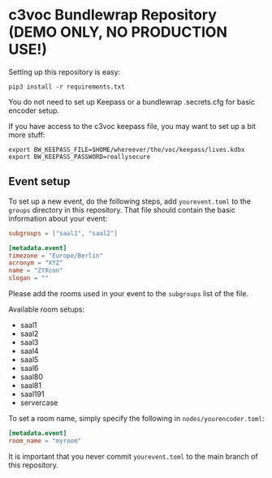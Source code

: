 # c3voc Bundlewrap Repository (DEMO ONLY, NO PRODUCTION USE!)

Setting up this repository is easy:

```
pip3 install -r requirements.txt
```

You do not need to set up Keepass or a bundlewrap .secrets.cfg for basic
encoder setup.

If you have access to the c3voc keepass file, you may want to set up a
bit more stuff:

```
export BW_KEEPASS_FILE=$HOME/whereever/the/voc/keepass/lives.kdbx
export BW_KEEPASS_PASSWORD=reallysecure
```

## Event setup

To set up a new event, do the following steps, add `yourevent.toml` to
the `groups` directory in this repository. That file should contain the
basic information about your event:

```toml
subgroups = ["saal1", "saal2"]

[metadata.event]
timezone = "Europe/Berlin"
acronym = "XYZ"
name = "ZYXcon"
slogan = ""
```

Please add the rooms used in your event to the `subgroups` list of the
file.

Available room setups:
* saal1
* saal2
* saal3
* saal4
* saal5
* saal6
* saal80
* saal81
* saal191
* servercase

To set a room name, simply specify the following in `nodes/yourencoder.toml`:

```toml
[metadata.event]
room_name = "myroom"
```

It is important that you never commit `yourevent.toml` to the main branch
of this repository.
